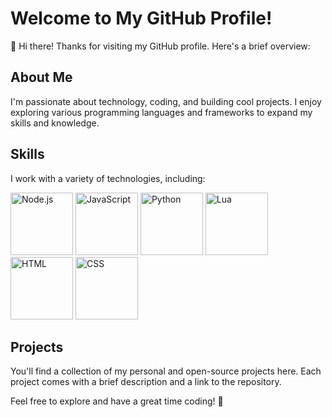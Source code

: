 # Welcome to My GitHub Profile!

👋 Hi there! Thanks for visiting my GitHub profile. Here's a brief overview:

## About Me

I'm passionate about technology, coding, and building cool projects. I enjoy exploring various programming languages and frameworks to expand my skills and knowledge.

## Skills

I work with a variety of technologies, including:

<img src="https://cdn.jsdelivr.net/gh/devicons/devicon/icons/nodejs/nodejs-original.svg" alt="Node.js" width="100"> <img src="https://cdn.jsdelivr.net/gh/devicons/devicon/icons/javascript/javascript-original.svg" alt="JavaScript" width="100"> <img src="https://cdn.jsdelivr.net/gh/devicons/devicon/icons/python/python-original.svg" alt="Python" width="100"> <img src="https://cdn.jsdelivr.net/gh/devicons/devicon/icons/lua/lua-original.svg" alt="Lua" width="100"> <img src="https://cdn.jsdelivr.net/gh/devicons/devicon/icons/html5/html5-original.svg" alt="HTML" width="100"> <img src="https://cdn.jsdelivr.net/gh/devicons/devicon/icons/css3/css3-original.svg" alt="CSS" width="100">


## Projects

You'll find a collection of my personal and open-source projects here. Each project comes with a brief description and a link to the repository.

Feel free to explore and have a great time coding! 🚀
